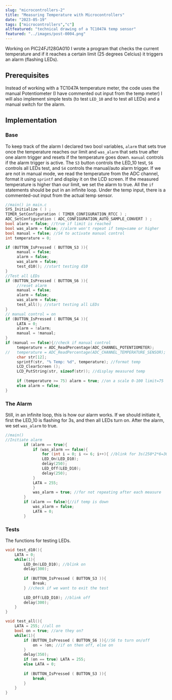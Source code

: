 ```yaml
---
slug: "microcontrollers-2"
title: "Measuring Temperature with Microcontrollers"
date: "2023-05-19"
tags: ["microcontrollers","c"]
altfeatured: "technical drawing of a TC1047A temp sensor"
featured: "../images/post-0004.png"
---
```


Working on PIC24FJ128GA010 I wrote a program that checks the current temperature and if it reaches a certain limit (25 degrees Celcius) it triggers an alarm (flashing LEDs).

## Prerequisites

Instead of working with a TC1047A temperature meter, the code uses the manual Potentiometer (I have commented out input from the temp meter)
I will also implement simple tests (to test `LED_10` and to test all LEDs) and a manual switch for the alarm.

## Implementation

### Base

To keep track of the alarm I declared two bool variables, `alarm` that sets true once the temperature reaches our limit and `was_alarm` that sets true after one alarm trigger and resets if the temperature goes down. `manual` controls if the alarm trigger is active. The `S3` button controls the LED_10 test, `S6` controls all LEDs test, and `S4` controls the manual/auto alarm trigger.
If we are not in manual mode, we read the temperature from the ADC channel, format it using `sprintf` and display it on the LCD screen. If the measured temperature is higher than our limit, we set the alarm to true.
All the `if` statements should be put in an infinite loop.
Under the temp input, there is a commented-out input from the actual temp sensor.

```c
//main() in main.c
SYS_Initialize ( ) ;
TIMER_SetConfiguration ( TIMER_CONFIGURATION_RTCC ) ;
ADC_SetConfiguration ( ADC_CONFIGURATION_AUTO_SAMPLE_CONVERT ) ;
bool alarm = false; //true if limit is reached
bool was_alarm = false; //alarm won't repeat if temp=same or higher
bool manual = false; //S4 to activate manual control
int temperature = 0;

if (BUTTON_IsPressed ( BUTTON_S3 )){
     manual = false;
     alarm = false;
     was_alarm = false;
     test_d10(); //start testing d10
}
//Test all LEDs
if (BUTTON_IsPressed ( BUTTON_S6 )){
     //reset alarm
     manual = false;
     alarm = false;
     was_alarm = false;
     test_all(); //start testing all LEDs
}
// manual control = on
if (BUTTON_IsPressed ( BUTTON_S4 )){
     LATA = 0;
     alarm = !alarm;
     manual = !manual;
}
if (manual == false){//check if manual control
     temperature = ADC_ReadPercentage(ADC_CHANNEL_POTENTIOMETER);
//   temperature = ADC_ReadPercentage(ADC_CHANNEL_TEMPERATURE_SENSOR);
     char str[12];
     sprintf(str, "% Temp: %d", temperature); //format temp
     LCD_ClearScreen ();
     LCD_PutString(str, sizeof(str)); //display measured temp
            
     if (temperature >= 75) alarm = true; //on a scale 0-100 limit=75
     else alarm = false;
}
```

### The Alarm

Still, in an infinite loop, this is how our alarm works. If we should initiate it, first the LED_10 is flashing for 3s, and then all LEDs turn on. After the alarm, we set `was_alarm` to true.

```c
//main()
//Initiate alarm
        if (alarm == true){
            if (was_alarm == false){
                for (int i = 0; i <= 6; i++){ //blink for 3s(250*2*6=3000)
                LED_On(LED_D10);
                delay(250);
                LED_Off(LED_D10);
                delay(250);
            }           
            LATA = 255;
            }
            was_alarm = true; //for not repeating after each measure
        }
        if (alarm == false){//if temp is down
            was_alarm = false;
            LATA = 0;
        }
```

### Tests

The functions for testing LEDs.

```c
void test_d10(){
    LATA = 0;
    while(1){
        LED_On(LED_D10); //blink on
        delay(300);
      
        if (BUTTON_IsPressed ( BUTTON_S3 )){
            Break;
        } //check if we want to exit the test
        
        LED_Off(LED_D10); //blink off
        delay(300);
    }
}

void test_all(){
    LATA = 255; //all on
    bool on = true; //are they on?
    while(1){
        if (BUTTON_IsPressed ( BUTTON_S6 )){//S6 to turn on/off
            on = !on; //if on then off, else on
        }
        delay(350);
        if (on == true) LATA = 255;
        else LATA = 0;
        
        if (BUTTON_IsPressed ( BUTTON_S3 )){
            break;
        }
    }
}
```
